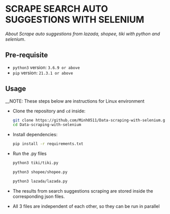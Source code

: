 # SCRAPE SEARCH AUTO SUGGESTIONS WITH SELENIUM

*About
Scrape auto suggestions from lazada, shopee, tiki with python and selenium*.

## Pre-requisite

- `python3` version: `3.6.9 or above`
- `pip` version: `21.3.1 or above`

## Usage

__NOTE: These steps below are instructions for Linux environment

- Clone the repository and `cd` inside:
  ``` bash
  git clone https://github.com/Minh0511/Data-scraping-with-selenium.git
  cd Data-scraping-with-selenium
  ```

- Install dependencies:
  ```bash
  pip install -r requirements.txt
  ```
  
- Run the .py files
  ```bash
  python3 tiki/tiki.py
  ```
  ```bash
  python3 shopee/shopee.py
  ```
  ```bash
  python3 lazada/lazada.py
  ```
  
- The results from search suggestions scraping are stored inside the corresponding json files.
- All 3 files are independent of each other, so they can be run in parallel